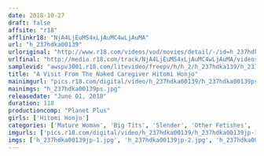 ```yaml
---
date: 2018-10-27
draft: false
affsite: "r18"
afflinkr18: "NjA4LjEuMS4xLjAuMC4wLjAuMA"
url: "h_237hdka00139"
urloriginal: "http://www.r18.com/videos/vod/movies/detail/-/id=h_237hdka00139"
urlfinal: "http://media.r18.com/track/NjA4LjEuMS4xLjAuMC4wLjAuMA/videos/vod/movies/detail/-/id=h_237hdka00139"
samplevid: "awspv3001.r18.com/litevideo/freepv/h/h_2/h_237hdka139/h_237hdka139_dmb_w.mp4"
title: "A Visit From The Naked Caregiver Hitomi Honjo"
mainimgurl: "pics.r18.com/digital/video/h_237hdka00139/h_237hdka00139ps.jpg"
mainimgs: "h_237hdka00139ps.jpg"
releasedate: "June 01, 2018"
duration: 118
productioncomp: "Planet Plus"
girls: ['Hitomi Honjo']
categories: ['Mature Woman', 'Big Tits', 'Slender', 'Other Fetishes', 'Featured Actress', 'Blowjob', 'Hi-Def']
imgurls: ['pics.r18.com/digital/video/h_237hdka00139/h_237hdka00139jp-1.jpg', 'pics.r18.com/digital/video/h_237hdka00139/h_237hdka00139jp-2.jpg', 'pics.r18.com/digital/video/h_237hdka00139/h_237hdka00139jp-3.jpg', 'pics.r18.com/digital/video/h_237hdka00139/h_237hdka00139jp-4.jpg', 'pics.r18.com/digital/video/h_237hdka00139/h_237hdka00139jp-5.jpg', 'pics.r18.com/digital/video/h_237hdka00139/h_237hdka00139jp-6.jpg', 'pics.r18.com/digital/video/h_237hdka00139/h_237hdka00139jp-7.jpg', 'pics.r18.com/digital/video/h_237hdka00139/h_237hdka00139jp-8.jpg', 'pics.r18.com/digital/video/h_237hdka00139/h_237hdka00139jp-9.jpg', 'pics.r18.com/digital/video/h_237hdka00139/h_237hdka00139jp-10.jpg', 'pics.r18.com/digital/video/h_237hdka00139/h_237hdka00139jp-11.jpg', 'pics.r18.com/digital/video/h_237hdka00139/h_237hdka00139jp-12.jpg', 'pics.r18.com/digital/video/h_237hdka00139/h_237hdka00139jp-13.jpg', 'pics.r18.com/digital/video/h_237hdka00139/h_237hdka00139jp-14.jpg', 'pics.r18.com/digital/video/h_237hdka00139/h_237hdka00139jp-15.jpg', 'pics.r18.com/digital/video/h_237hdka00139/h_237hdka00139jp-16.jpg', 'pics.r18.com/digital/video/h_237hdka00139/h_237hdka00139jp-17.jpg', 'pics.r18.com/digital/video/h_237hdka00139/h_237hdka00139jp-18.jpg', 'pics.r18.com/digital/video/h_237hdka00139/h_237hdka00139jp-19.jpg', 'pics.r18.com/digital/video/h_237hdka00139/h_237hdka00139jp-20.jpg']
imgs: ['h_237hdka00139jp-1.jpg', 'h_237hdka00139jp-2.jpg', 'h_237hdka00139jp-3.jpg', 'h_237hdka00139jp-4.jpg', 'h_237hdka00139jp-5.jpg', 'h_237hdka00139jp-6.jpg', 'h_237hdka00139jp-7.jpg', 'h_237hdka00139jp-8.jpg', 'h_237hdka00139jp-9.jpg', 'h_237hdka00139jp-10.jpg', 'h_237hdka00139jp-11.jpg', 'h_237hdka00139jp-12.jpg', 'h_237hdka00139jp-13.jpg', 'h_237hdka00139jp-14.jpg', 'h_237hdka00139jp-15.jpg', 'h_237hdka00139jp-16.jpg', 'h_237hdka00139jp-17.jpg', 'h_237hdka00139jp-18.jpg', 'h_237hdka00139jp-19.jpg', 'h_237hdka00139jp-20.jpg']
---
```


